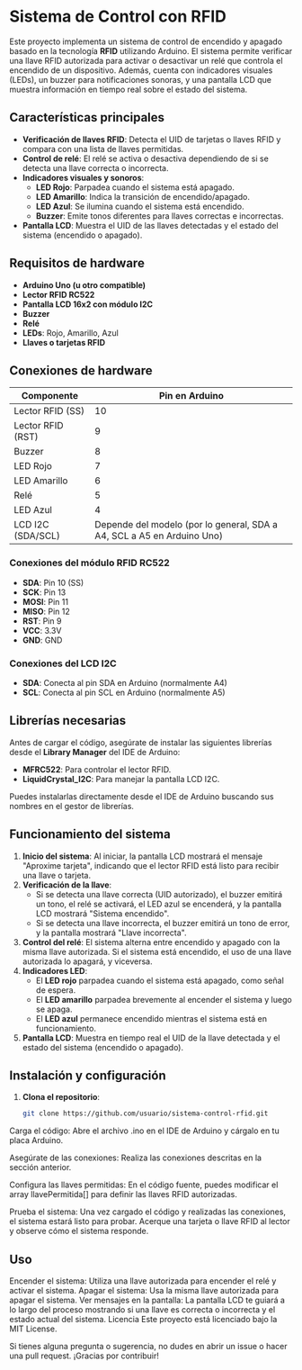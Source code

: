 # Sistema de Control con RFID

Este proyecto implementa un sistema de control de encendido y apagado basado en la tecnología **RFID** utilizando Arduino. El sistema permite verificar una llave RFID autorizada para activar o desactivar un relé que controla el encendido de un dispositivo. Además, cuenta con indicadores visuales (LEDs), un buzzer para notificaciones sonoras, y una pantalla LCD que muestra información en tiempo real sobre el estado del sistema.

## Características principales

- **Verificación de llaves RFID**: Detecta el UID de tarjetas o llaves RFID y compara con una lista de llaves permitidas.
- **Control de relé**: El relé se activa o desactiva dependiendo de si se detecta una llave correcta o incorrecta.
- **Indicadores visuales y sonoros**:
  - **LED Rojo**: Parpadea cuando el sistema está apagado.
  - **LED Amarillo**: Indica la transición de encendido/apagado.
  - **LED Azul**: Se ilumina cuando el sistema está encendido.
  - **Buzzer**: Emite tonos diferentes para llaves correctas e incorrectas.
- **Pantalla LCD**: Muestra el UID de las llaves detectadas y el estado del sistema (encendido o apagado).

## Requisitos de hardware

- **Arduino Uno (u otro compatible)**
- **Lector RFID RC522**
- **Pantalla LCD 16x2 con módulo I2C**
- **Buzzer**
- **Relé**
- **LEDs**: Rojo, Amarillo, Azul
- **Llaves o tarjetas RFID**

## Conexiones de hardware

| Componente          | Pin en Arduino |
|---------------------|----------------|
| Lector RFID (SS)     | 10             |
| Lector RFID (RST)    | 9              |
| Buzzer              | 8              |
| LED Rojo            | 7              |
| LED Amarillo        | 6              |
| Relé                | 5              |
| LED Azul            | 4              |
| LCD I2C (SDA/SCL)   | Depende del modelo (por lo general, SDA a A4, SCL a A5 en Arduino Uno) |

### Conexiones del módulo RFID RC522

- **SDA**: Pin 10 (SS)
- **SCK**: Pin 13
- **MOSI**: Pin 11
- **MISO**: Pin 12
- **RST**: Pin 9
- **VCC**: 3.3V
- **GND**: GND

### Conexiones del LCD I2C

- **SDA**: Conecta al pin SDA en Arduino (normalmente A4)
- **SCL**: Conecta al pin SCL en Arduino (normalmente A5)

## Librerías necesarias

Antes de cargar el código, asegúrate de instalar las siguientes librerías desde el **Library Manager** del IDE de Arduino:

- **MFRC522**: Para controlar el lector RFID.
- **LiquidCrystal_I2C**: Para manejar la pantalla LCD I2C.

Puedes instalarlas directamente desde el IDE de Arduino buscando sus nombres en el gestor de librerías.

## Funcionamiento del sistema

1. **Inicio del sistema**: Al iniciar, la pantalla LCD mostrará el mensaje "Aproxime tarjeta", indicando que el lector RFID está listo para recibir una llave o tarjeta.
2. **Verificación de la llave**:
   - Si se detecta una llave correcta (UID autorizado), el buzzer emitirá un tono, el relé se activará, el LED azul se encenderá, y la pantalla LCD mostrará "Sistema encendido".
   - Si se detecta una llave incorrecta, el buzzer emitirá un tono de error, y la pantalla mostrará "Llave incorrecta".
3. **Control del relé**: El sistema alterna entre encendido y apagado con la misma llave autorizada. Si el sistema está encendido, el uso de una llave autorizada lo apagará, y viceversa.
4. **Indicadores LED**:
   - El **LED rojo** parpadea cuando el sistema está apagado, como señal de espera.
   - El **LED amarillo** parpadea brevemente al encender el sistema y luego se apaga.
   - El **LED azul** permanece encendido mientras el sistema está en funcionamiento.
5. **Pantalla LCD**: Muestra en tiempo real el UID de la llave detectada y el estado del sistema (encendido o apagado).

## Instalación y configuración

1. **Clona el repositorio**:
   ```bash
   git clone https://github.com/usuario/sistema-control-rfid.git
Carga el código: Abre el archivo .ino en el IDE de Arduino y cárgalo en tu placa Arduino.

Asegúrate de las conexiones: Realiza las conexiones descritas en la sección anterior.

Configura las llaves permitidas: En el código fuente, puedes modificar el array llavePermitida[] para definir las llaves RFID autorizadas.

Prueba el sistema: Una vez cargado el código y realizadas las conexiones, el sistema estará listo para probar. Acerque una tarjeta o llave RFID al lector y observe cómo el sistema responde.

## Uso
Encender el sistema: Utiliza una llave autorizada para encender el relé y activar el sistema.
Apagar el sistema: Usa la misma llave autorizada para apagar el sistema.
Ver mensajes en la pantalla: La pantalla LCD te guiará a lo largo del proceso mostrando si una llave es correcta o incorrecta y el estado actual del sistema.
Licencia
Este proyecto está licenciado bajo la MIT License.

Si tienes alguna pregunta o sugerencia, no dudes en abrir un issue o hacer una pull request. ¡Gracias por contribuir!